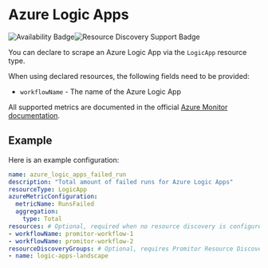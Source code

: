 # Azure Logic Apps

![Availability Badge](https://img.shields.io/badge/Available%20Starting-v2.0-green.svg)![Resource Discovery Support Badge](https://img.shields.io/badge/Support%20for%20Resource%20Discovery-Yes-green.svg)

You can declare to scrape an Azure Logic App via the `LogicApp`
resource type.

When using declared resources, the following fields need to be provided:

- `workflowName` - The name of the Azure Logic App

All supported metrics are documented in the official [Azure Monitor documentation](https://docs.microsoft.com/en-us/azure/azure-monitor/platform/metrics-supported#microsoftlogicworkflows).

## Example

Here is an example configuration:

```yaml
name: azure_logic_apps_failed_run
description: "Total amount of failed runs for Azure Logic Apps"
resourceType: LogicApp
azureMetricConfiguration:
  metricName: RunsFailed
  aggregation:
    type: Total
resources: # Optional, required when no resource discovery is configured
- workflowName: promitor-workflow-1
- workflowName: promitor-workflow-2
resourceDiscoveryGroups: # Optional, requires Promitor Resource Discovery agent (https://promitor.io/concepts/how-it-works#using-resource-discovery)
- name: logic-apps-landscape
```
